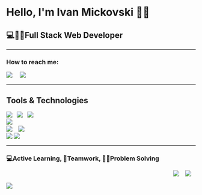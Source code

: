 <h1>Hello, I'm Ivan Mickovski 🙋‍♂️</h1>
<h2>💻👨‍💻Full Stack Web Developer</h2>
<hr>

<h3>How to reach me:</h3>

<a href="https://www.linkedin.com/in/imickovski/"><img src="https://img.shields.io/badge/linkedin-%230077B5.svg?&style=for-the-badge&logo=linkedin&logoColor=white" /></a>&nbsp;&nbsp;&nbsp;&nbsp;
<a href="mailto:ivan_mickovski@hotmail.com"><img src="https://img.shields.io/badge/gmail-%23D14836.svg?&style=for-the-badge&logo=gmail&logoColor=white" /></a>&nbsp;&nbsp;&nbsp;&nbsp;
<hr>

<h2>Tools & Technologies</h2>
<p>
   <img src="https://img.shields.io/badge/javascript%20-%23F7DF1E.svg?&style=for-the-badge&logo=javascript&logoColor=white" />&nbsp;&nbsp;
   <img src="https://img.shields.io/badge/html5%20-%23e34f26.svg?&style=for-the-badge&logo=html5&logoColor=white" />&nbsp;&nbsp;
   <img src="https://img.shields.io/badge/css3%20-%231572B6.svg?&style=for-the-badge&logo=css3&logoColor=white" />&nbsp;&nbsp;
   <br>
   <img src="https://img.shields.io/badge/react%20-%2361DAFB.svg?&style=for-the-badge&logo=react&logoColor=white" />&nbsp;&nbsp;&nbsp;
   <br>
   <img src="https://img.shields.io/badge/node.js%20-%23339933.svg?&style=for-the-badge&logo=node.js&logoColor=white" />&nbsp;&nbsp;&nbsp;
   <img src="https://img.shields.io/badge/-MongoDB-black?style=flat-square&logo=mongodb&link=https://github.com/imickovski">
   <br>
   <img src="https://img.shields.io/badge/-Git-black?style=flat-square&logo=git&link=https://github.com/imickovski">
   <img src="https://img.shields.io/badge/-GitHub-181717?style=flat-square&logo=github&link=https://github.com/imickovski">
</p> 

<hr>

<h3>💻Active Learning, 🤝Teamwork, 👨‍💻Problem Solving</h3> 

 <p align='right'>
   <a href="https://medium.com/@ivan_mickovski"><img src="https://img.shields.io/badge/medium-%2312100E.svg?&style=for-the-badge&logo=medium&logoColor=white" /></a>&nbsp;&nbsp;&nbsp;
   <a href="https://developer.spotify.com/?_gl=1*1r7r86z*_gcl_aw*R0NMLjE1OTQ1NDY0MTUuQ2owS0NRanc2YXI0QlJEbkFSSXNBSVRHemxCNmJYLU83WVJJZkxjejZmWlJVUU5ZQ3JhVllHaWhGb190RHFpbHhfdGQzV2d0OWdxblE0VWFBby1zRUFMd193Y0I.*_gcl_dc*R0NMLjE1OTQ1NDY0MTUuQ2owS0NRanc2YXI0QlJEbkFSSXNBSVRHemxCNmJYLU83WVJJZkxjejZmWlJVUU5ZQ3JhVllHaWhGb190RHFpbHhfdGQzV2d0OWdxblE0VWFBby1zRUFMd193Y0I.&_ga=2.248713351.1639394264.1594546416-323639461.1585437038&_gac=1.213768678.1594546416.Cj0KCQjw6ar4BRDnARIsAITGzlB6bX-O7YRIfLcz6fZRUQNYCraVYGihFo_tDqilx_td3Wgt9gqnQ4UaAo-sEALw_wcB"><img src="https://img.shields.io/badge/spotify-%231ED760.svg?&style=for-the-badge&logo=spotify&logoColor=white" /></a>&nbsp;&nbsp;&nbsp;
 </p>

 <p align='left'>
   <a href="#"><img src="https://visitor-badge.glitch.me/badge?page_id=imickovski.imickovski"></a>
 </p>
